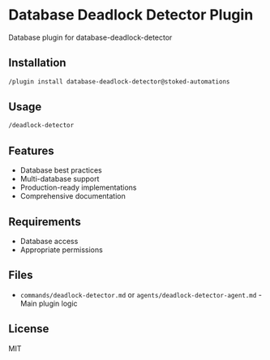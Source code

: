 # Database Deadlock Detector Plugin

Database plugin for database-deadlock-detector

## Installation

```bash
/plugin install database-deadlock-detector@stoked-automations
```

## Usage

```bash
/deadlock-detector
```

## Features

- Database best practices
- Multi-database support
- Production-ready implementations
- Comprehensive documentation

## Requirements

- Database access
- Appropriate permissions

## Files

- `commands/deadlock-detector.md` or `agents/deadlock-detector-agent.md` - Main plugin logic

## License

MIT
